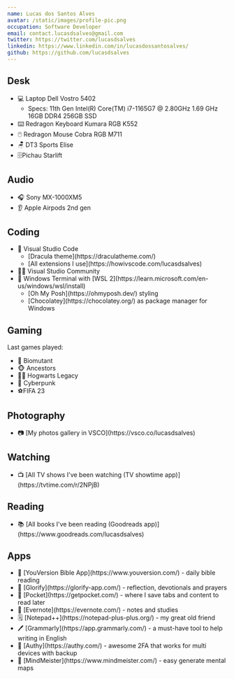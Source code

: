 ```yaml
---
name: Lucas dos Santos Alves
avatar: /static/images/profile-pic.png
occupation: Software Developer
email: contact.lucasdsalves@gmail.com
twitter: https://twitter.com/lucasdsalves
linkedin: https://www.linkedin.com/in/lucasdossantosalves/
github: https://github.com/lucasdsalves
---
```


## Desk

<ul>
  <li>
   💻 Laptop Dell Vostro 5402
    <ul>
      <li>
        Specs: 11th Gen Intel(R) Core(TM) i7-1165G7 @ 2.80GHz  1.69 GHz <br />16GB DDR4 256GB SSD 
      </li>
    </ul>  
  </li>
  <li>
    ⌨️ Redragon Keyboard Kumara RGB K552
  </li>
  <li>
    🖱️ Redragon Mouse Cobra RGB M711  
  </li>
  <li>
    🪑 DT3 Sports Elise
  </li>
  <li>
    🗄️Pichau Starlift
  </li>
</ul>

## Audio

<ul>
  <li>
    🎧 Sony MX-1000XM5
  </li>
  <li>
    👂 Apple Airpods 2nd gen
  </li>
</ul>

## Coding

<ul>
  <li>
    🎨 Visual Studio Code
    <ul>
      <li>
       [Dracula theme](https://draculatheme.com/)
      </li>
      <li>
        [All extensions I use](https://howivscode.com/lucasdsalves)
      </li>
    </ul>
  </li>
  <li>
    🧑‍🏭 Visual Studio Community
  </li>
  <li>
    🐧 Windows Terminal with [WSL 2](https://learn.microsoft.com/en-us/windows/wsl/install)
    <ul>
      <li>
        [Oh My Posh](https://ohmyposh.dev/) styling
      </li>
      <li>
        [Chocolatey](https://chocolatey.org/) as package manager for Windows
      </li>
    </ul>  
  </li>
</ul>

## Gaming

Last games played:

<ul>
  <li> 
     🦝 Biomutant 
  </li>
  <li> 
    🐵 Ancestors 
  </li>
  <li> 
    🧙‍♂️ Hogwarts Legacy 
  </li>
  <li> 
    🤖 Cyberpunk 
  </li>
  <li> 
    ⚽FIFA 23
  </li>
</ul>

## Photography

<ul>
  <li>
   📷 [My photos gallery in VSCO](https://vsco.co/lucasdsalves)
  </li>
</ul>

## Watching

<ul>
  <li>
   📺 [All TV shows I've been watching (TV showtime app)](https://tvtime.com/r/2NPjB)
  </li>
</ul>

## Reading

<ul>
  <li>
   📚 [All books I've been reading (Goodreads app)](https://www.goodreads.com/lucasdsalves)
  </li>
</ul>

## Apps

<ul>
  <li>
    📖 [YouVersion Bible App](https://www.youversion.com/) - daily bible reading
  </li>
  <li>
    🙌 [Glorify](https://glorify-app.com/) - reflection, devotionals and prayers
  </li>
  <li>
    🔻 [Pocket](https://getpocket.com/) - where I save tabs and content to read later
  </li>
  <li>
    🐘 [Evernote](https://evernote.com/) - notes and studies
  </li>
  <li>
    🗒️ [Notepad++](https://notepad-plus-plus.org/) - my great old friend
  </li>
  <li>
    🖊️ [Grammarly](https://app.grammarly.com/) - a must-have tool to help writing in English
  </li>
  <li>
    🔐 [Authy](https://authy.com/) - awesome 2FA that works for multi devices with backup
  </li>
  <li>
    🧠 [MindMeister](https://www.mindmeister.com/) - easy generate mental maps
  </li>
</ul>
